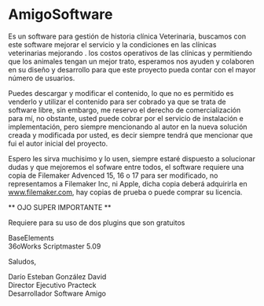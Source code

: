 # AmigoSoftware






Es un software para gestión de historia clínica Veterinaria, buscamos con este software mejorar el servicio y la condiciones en las clínicas veterinarias mejorando . los costos operativos de las clínicas y permitiendo que los animales tengan un mejor trato, esperamos nos ayuden y colaboren en su diseño y desarrollo para que este proyecto pueda contar con el mayor número de usuarios. 

Puedes descargar y modificar el contenido, lo que no es permitido es venderlo y utilizar el contenido para ser cobrado ya que se trata de software libre, sin embargo, me reservo el derecho de comercialización para mí, no obstante, usted puede cobrar por el servicio de instalación e implementación, pero siempre mencionando al autor en la nueva solución creada y modificada por usted, es decir siempre tendrá que mencionar que fui el autor inicial del proyecto. 

Espero les sirva muchisimo y lo usen, siempre estaré dispuesto a solucionar dudas y que mejoremos el sofware entre todos, el software requiere una copia de Filemaker Advenced 15, 16 o 17 para ser modificado, no representamos a Filemaker Inc, ni Apple, dicha copia deberá adquirirla en www.filemaker.com, hay copias de prueba o puede comprar su licencia. 





** OJO SUPER IMPORTANTE ** 

Requiere para su uso de dos plugins que son gratuitos 

BaseElements </br>
36oWorks Scriptmaster 5.09

Saludos,



Darío Esteban González David </br>
Director Ejecutivo Practeck </br>
Desarrollador Software Amigo

